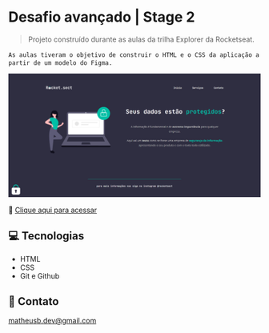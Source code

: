 # Desafio avançado | Stage 2

> Projeto construído durante as aulas da trilha Explorer da Rocketseat.

    As aulas tiveram o objetivo de construir o HTML e o CSS da aplicação a partir de um modelo do Figma. 

![preview](./.github/preview.png)

🔗 [Clique aqui para acessar](https://mbslash.github.io/Desafio-avancado---Stage-2---Turma-6---Explorer---Rocketseat/)

## 💻 Tecnologias

- HTML
- CSS
- Git e Github

## 📧 Contato

matheusb.dev@gmail.com